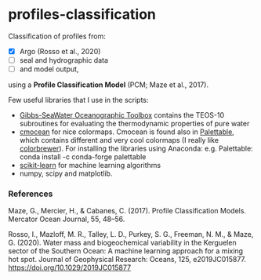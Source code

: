 # profiles-classification

Classification of profiles from:

- [x] Argo (Rosso et al., 2020)
- [ ] seal and hydrographic data 
- [ ] and model output, 

using a **Profile Classification Model** (PCM; Maze et al., 2017).

Few useful libraries that I use in the scripts:
- [Gibbs-SeaWater Oceanographic Toolbox](http://www.teos-10.org/software.htm) contains the TEOS-10 subroutines for evaluating the thermodynamic properties of pure water
- [cmocean](https://matplotlib.org/cmocean/) for nice colormaps. Cmocean is found also in [Palettable](https://jiffyclub.github.io/palettable/), which contains different and very cool colormaps (I really like [colorbrewer](http://colorbrewer2.org)). For installing the libraries using Anaconda: e.g. Palettable: conda install -c conda-forge palettable
- [scikit-learn](https://scikit-learn.org/stable/) for machine learning algorithms
- numpy, scipy and matplotlib.
    

### References
Maze, G., Mercier, H., & Cabanes, C. (2017). Profile Classification Models. Mercator Ocean Journal, 55, 48–56.

Rosso, I., Mazloff, M. R., Talley, L. D., Purkey, S. G., Freeman, N. M., & Maze, G. (2020). Water mass and biogeochemical variability in the Kerguelen sector of the Southern Ocean: A machine learning approach for a mixing hot spot. Journal of Geophysical Research: Oceans, 125, e2019JC015877. https://doi.org/10.1029/2019JC015877
